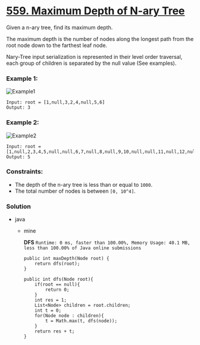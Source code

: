 # [559. Maximum Depth of N-ary Tree](https://leetcode.com/problems/maximum-depth-of-n-ary-tree/)

Given a n-ary tree, find its maximum depth.

The maximum depth is the number of nodes along the longest path from the root node down to the farthest leaf node.

Nary-Tree input serialization is represented in their level order traversal, each group of children is separated by the null value (See examples).

 
### Example 1:
![Example1](https://assets.leetcode.com/uploads/2018/10/12/narytreeexample.png)
```
Input: root = [1,null,3,2,4,null,5,6]
Output: 3
```

### Example 2:
![Example2](https://assets.leetcode.com/uploads/2019/11/08/sample_4_964.png)
```
Input: root = [1,null,2,3,4,5,null,null,6,7,null,8,null,9,10,null,null,11,null,12,null,13,null,null,14]
Output: 5
``` 

### Constraints:
* The depth of the n-ary tree is less than or equal to `1000`.
* The total number of nodes is between `[0, 10^4]`.


### Solution
* java
  * mine
    
    **DFS** `Runtime: 0 ms, faster than 100.00%, Memory Usage: 40.1 MB, less than 100.00% of Java online submissions`
    ```
    public int maxDepth(Node root) {
        return dfs(root);
    }
    
    public int dfs(Node root){
        if(root == null){
            return 0;
        }
        int res = 1;
        List<Node> children = root.children;
        int t = 0;
        for(Node node : children){
            t = Math.max(t, dfs(node));
        }
        return res + t;
    }
    ```

